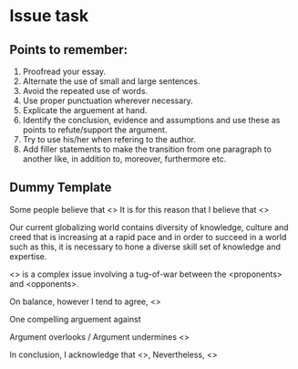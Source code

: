 # Issue task

Points to remember:
------------------------
1. Proofread your essay.
2. Alternate the use of small and large sentences. 
3. Avoid the repeated use of words.
4. Use proper punctuation wherever necessary. 
5. Explicate the arguement at hand. 
6. Identify the conclusion, evidence and assumptions and use these as points to refute/support the argument. 
7. Try to use his/her when refering to the author. 
8. Add filler statements to make the transition from one paragraph to another like, in addition to, moreover, furthermore etc. 

Dummy Template
---------------------

Some people believe that <>
It is for this reason that I believe that <>

Our current globalizing world contains diversity of knowledge, culture and creed that is increasing at a rapid pace and in order to succeed in a world such as this, it is necessary to hone a diverse skill set of knowledge and expertise. 

<> is a complex issue involving a tug-of-war between the \<proponents\> and \<opponents\>. 

On balance, however I tend to agree, <>

One compelling arguement against

Argument overlooks / Argument undermines <>

In conclusion, I acknowledge that <>, Nevertheless, <>

